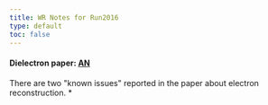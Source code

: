 ```yaml
---
title: WR Notes for Run2016 
type: default
toc: false
---
```


#### Dielectron paper: [AN](http://cms.cern.ch/iCMS/jsp/db_notes/noteInfo.jsp?cmsnoteid=CMS%20AN-2016/190)

There are two "known issues" reported in the paper about electron reconstruction.
 * 
